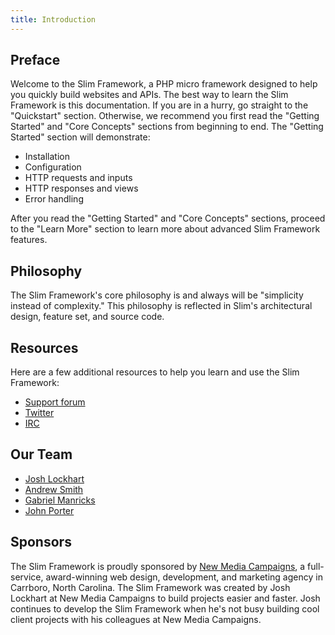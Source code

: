 ```yaml
---
title: Introduction
---
```


## Preface

Welcome to the Slim Framework, a PHP micro framework designed to help you quickly build websites and APIs.
The best way to learn the Slim Framework is this documentation. If you are in a hurry,
go straight to the "Quickstart" section. Otherwise, we recommend you first read the "Getting Started"
and "Core Concepts" sections from beginning to end. The "Getting Started" section will demonstrate:

* Installation
* Configuration
* HTTP requests and inputs
* HTTP responses and views
* Error handling

After you read the "Getting Started" and "Core Concepts" sections, proceed to the "Learn More" section
to learn more about advanced Slim Framework features.

## Philosophy

The Slim Framework's core philosophy is and always will be "simplicity instead of complexity." This
philosophy is reflected in Slim's architectural design, feature set, and source code.

## Resources

Here are a few additional resources to help you learn and use the Slim Framework:

* [Support forum][forum]
* [Twitter][twitter]
* [IRC][irc]

[forum]: http://help.slimframework.com
[twitter]: https://twitter.com/slimphp
[irc]: http://freenode.com

## Our Team

* [Josh Lockhart](https://joshlockhart.com)
* [Andrew Smith](http://andrew.typify.io/)
* [Gabriel Manricks](http://gabrielmanricks.com/)
* [John Porter](http://designermonkey.co.uk/)

## Sponsors

The Slim Framework is proudly sponsored by [New Media Campaigns][nmc], a full-service, award-winning
web design, development, and marketing agency in Carrboro, North Carolina. The Slim Framework was
created by Josh Lockhart at New Media Campaigns to build projects easier and faster. Josh continues
to develop the Slim Framework when he's not busy building cool client projects with his colleagues
at New Media Campaigns.

[nmc]: http://www.newmediacampaigns.com
